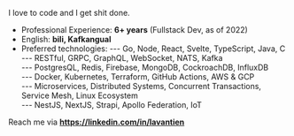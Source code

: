 I love to code and I get shit done.

- Professional Experience: **6+ years** (Fullstack Dev, as of 2022)
- English: **bili, Kafkangual**
- Preferred technologies:
--- Go, Node, React, Svelte, TypeScript, Java, C  
--- RESTful, GRPC, GraphQL, WebSocket, NATS, Kafka  
--- PostgresQL, Redis, Firebase, MongoDB, CockroachDB, InfluxDB  
--- Docker, Kubernetes, Terraform, GitHub Actions, AWS & GCP  
--- Microservices, Distributed Systems, Concurrent Transactions, Service Mesh, Linux Ecosystem  
--- NestJS, NextJS, Strapi, Apollo Federation, IoT  

Reach me via **https://linkedin.com/in/lavantien**
